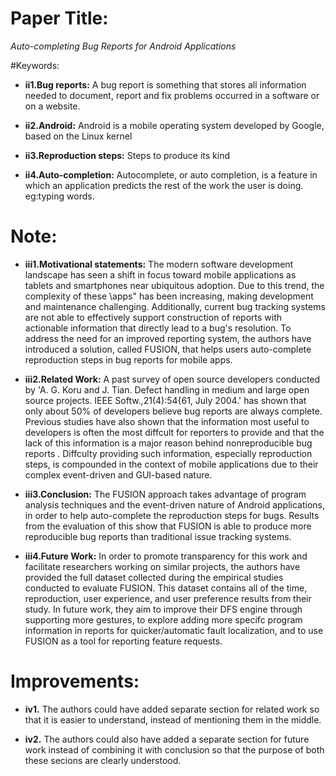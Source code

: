# Paper Title:

*Auto-completing Bug Reports for Android Applications* 

#Keywords:

* **ii1.Bug reports:** A bug report is something that stores all information needed to document, report and fix problems occurred in a software or on a website.

* **ii2.Android:** Android is a mobile operating system developed by Google, based on the Linux kernel

* **ii3.Reproduction steps:** Steps to produce its kind

* **ii4.Auto-completion:** Autocomplete, or auto completion, is a feature in which an application predicts the rest of the work the user is doing. eg:typing words.

# Note:

* **iii1.Motivational statements:** The modern software development landscape has seen a shift in focus toward mobile applications as tablets and smartphones near ubiquitous adoption. Due to this trend, the complexity of these \apps" has been increasing, making development
and maintenance challenging. Additionally, current bug tracking systems are not able to effectively support construction of reports with actionable information that directly lead to a bug's resolution. To address the need for an improved reporting system, the authors have introduced a solution, called FUSION, that helps users auto-complete reproduction steps in bug reports for mobile apps.

* **iii2.Related Work:** A past survey of open source developers conducted by 'A. G. Koru and J. Tian. Defect handling in medium and large open source projects. IEEE Softw.,21(4):54{61, July 2004.' has shown that only about 50% of developers believe bug reports are always complete. Previous studies have also shown that the information most useful to developers is often the most diffcult for reporters to provide and that the lack of this information is a major reason behind nonreproducible bug reports . Diffculty providing such information, especially reproduction steps, is compounded in the context of mobile applications due to their complex event-driven and GUI-based nature.

* **iii3.Conclusion:** The FUSION approach takes advantage of program analysis techniques and the event-driven nature of Android applications, in order to help auto-complete the reproduction steps for bugs. Results from the evaluation of this show that FUSION is able to produce more reproducible bug reports than traditional issue tracking systems.

* **iii4.Future Work:** In order to promote transparency for this work and facilitate researchers working on similar projects, the authors have provided the full dataset collected during the empirical studies conducted to evaluate FUSION. This dataset contains all of the time, reproduction, user experience, and user preference results from their study. In future work, they aim to improve their DFS engine through supporting more gestures, to explore adding more specifc program information in reports for quicker/automatic fault localization, and to use FUSION as a tool for reporting feature requests.

# Improvements:

* **iv1.** The authors could have added separate section for related work so that it is easier to understand, instead of mentioning them in the middle.

* **iv2.** The authors could also have added a separate section for future work instead of combining it with conclusion so that the purpose of both these secions are clearly understood.
